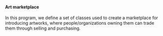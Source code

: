 #### Art marketplace

In this program, we define a set of classes used to create a marketplace for introducing artworks, where people/organizations owning them can trade them through selling and purchasing.
